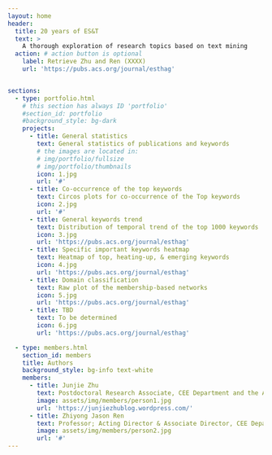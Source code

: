 ```yaml
---
layout: home
header:
  title: 20 years of ES&T
  text: >
    A thorough exploration of research topics based on text mining
  action: # action button is optional
    label: Retrieve Zhu and Ren (XXXX)
    url: 'https://pubs.acs.org/journal/esthag'


sections:
  - type: portfolio.html
    # this section has always ID 'portfolio'
    #section_id: portfolio
    #background_style: bg-dark
    projects:
      - title: General statistics
        text: General statistics of publications and keywords
        # the images are located in:
        # img/portfolio/fullsize
        # img/portfolio/thumbnails
        icon: 1.jpg
        url: '#'
      - title: Co-occurrence of the top keywords
        text: Circos plots for co-occurrence of the Top keywords
        icon: 2.jpg
        url: '#'
      - title: General keywords trend
        text: Distribution of temporal trend of the top 1000 keywords
        icon: 3.jpg
        url: 'https://pubs.acs.org/journal/esthag'
      - title: Specific important keywords heatmap
        text: Heatmap of top, heating-up, & emerging keywords
        icon: 4.jpg
        url: 'https://pubs.acs.org/journal/esthag'
      - title: Domain classification
        text: Raw plot of the membership-based networks
        icon: 5.jpg
        url: 'https://pubs.acs.org/journal/esthag'
      - title: TBD
        text: To be determined
        icon: 6.jpg
        url: 'https://pubs.acs.org/journal/esthag'

  - type: members.html
    section_id: members
    title: Authors
    background_style: bg-info text-white
    members:
      - title: Junjie Zhu
        text: Postdoctoral Research Associate, CEE Department and the Andlinger Center for Energy and the Environment, Princeton University
        image: assets/img/members/person1.jpg
        url: 'https://junjiezhublog.wordpress.com/'
      - title: Zhiyong Jason Ren
        text: Professor; Acting Director & Associate Director, CEE Department and the Andlinger Center for Energy and the Environment, Princeton University
        image: assets/img/members/person2.jpg
        url: '#'
---
```

